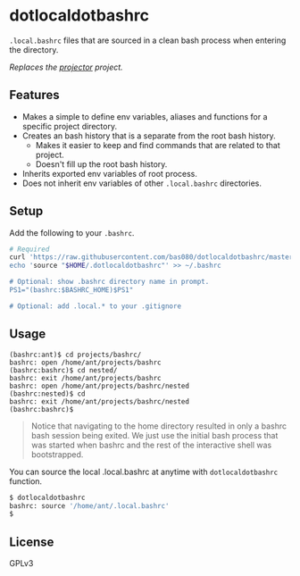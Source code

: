 # dotlocaldotbashrc

`.local.bashrc` files that are sourced in a clean bash process when entering
the directory.

*Replaces the [projector](https://github.com/bas080/projector) project.*

## Features

- Makes a simple to define env variables, aliases and functions for a specific
  project directory.
- Creates an bash history that is a separate from the root bash history.
  - Makes it easier to keep and find commands that are related to that project.
  - Doesn't fill up the root bash history.
- Inherits exported env variables of root process.
- Does not inherit env variables of other `.local.bashrc` directories.

## Setup

Add the following to your `.bashrc`.

```bash
# Required
curl 'https://raw.githubusercontent.com/bas080/dotlocaldotbashrc/master/dotlocaldotbashrc > "$HOME/.dotlocaldotbashrc"
echo 'source "$HOME/.dotlocaldotbashrc"' >> ~/.bashrc

# Optional: show .bashrc directory name in prompt.
PS1="(bashrc:$BASHRC_HOME)$PS1"

# Optional: add .local.* to your .gitignore
```

## Usage

```
(bashrc:ant)$ cd projects/bashrc/
bashrc: open /home/ant/projects/bashrc
(bashrc:bashrc)$ cd nested/
bashrc: exit /home/ant/projects/bashrc
bashrc: open /home/ant/projects/bashrc/nested
(bashrc:nested)$ cd
bashrc: exit /home/ant/projects/bashrc/nested
(bashrc:bashrc)$
```

> Notice that navigating to the home directory resulted in only a bashrc bash
> session being exited. We just use the initial bash process that was started
> when bashrc and the rest of the interactive shell was bootstrapped.

You can source the local .local.bashrc at anytime with `dotlocaldotbashrc` function.

```bash
$ dotlocaldotbashrc
bashrc: source '/home/ant/.local.bashrc'
$
```

## License

GPLv3
